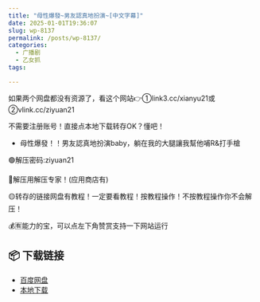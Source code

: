 ```yaml
---
title: "母性爆發~男友認真地扮演~[中文字幕]"
date: 2025-01-01T19:36:07
slug: wp-8137
permalink: /posts/wp-8137/
categories:
  - 广播剧
  - 乙女抓
tags:

---
```


如果两个网盘都没有资源了，看这个网站👉①link3.cc/xianyu21或②vlink.cc/ziyuan21

不需要注册账号！直接点本地下载转存OK？懂吧！

*   母性爆發！！男友認真地扮演baby，躺在我的大腿讓我幫他哺R&打手槍

🟢解压密码:ziyuan21

🔵解压用解压专家！(应用商店有)

🟡转存的链接网盘有教程！一定要看教程！按教程操作！不按教程操作你不会解压！

💰🈶能力的宝，可以点左下角赞赏支持一下网站运行

## 📦 下载链接
- [百度网盘](https://blziyuan21.com/pay-download/8137?key=d4f9eb6f41&down_id=0)
- [本地下载](https://blziyuan21.com/pay-download/8137?key=d4f9eb6f41&down_id=1)

